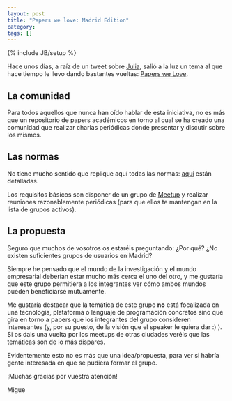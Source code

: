 ```yaml
---
layout: post
title: "Papers we love: Madrid Edition"
category: 
tags: []
---
```

{% include JB/setup %}

Hace unos días, a raíz de un tweet sobre [Julia](http://julialang.org/), salió a la luz un tema al que hace tiempo le llevo dando bastantes vueltas: [Papers we Love](http://papers-we-love.github.io/).


La comunidad
-----------------

Para todos aquellos que nunca han oído hablar de esta iniciativa, no es más que un repositorio de papers académicos en torno al cual se ha creado una comunidad que realizar charlas periódicas donde presentar y discutir sobre los mismos.

Las normas
-----------------

No tiene mucho sentido que replique aquí todas las normas: [aquí](https://github.com/papers-we-love/papers-we-love/wiki/Creating-a-PWL-chapter) están detalladas.

Los requisitos básicos son disponer de un grupo de [Meetup](http://www.meetup.com) y realizar reuniones razonablemente periódicas (para que ellos te mantengan en la lista de grupos activos).

La propuesta
-----------------

Seguro que muchos de vosotros os estaréis preguntando: ¿Por qué? ¿No existen suficientes grupos de usuarios en Madrid?

Siempre he pensado que el mundo de la investigación y el mundo empresarial deberían estar mucho más cerca el uno del otro, y me gustaría que este grupo permitiera a los integrantes ver cómo ambos mundos pueden beneficiarse mutuamente.

Me gustaría destacar que la temática de este grupo __no__ está focalizada en una tecnología, plataforma o lenguaje de programación concretos sino que gira en torno a papers que los integrantes del grupo consideren interesantes (y, por su puesto, de la visión que el speaker le quiera dar :) ). Si os dais una vuelta por los meetups de otras ciudades veréis que las temáticas son de lo más dispares.


Evidentemente esto no es más que una idea/propuesta, para ver si habría gente interesada en que se pudiera formar el grupo.

¡Muchas gracias por vuestra atención!

Migue
